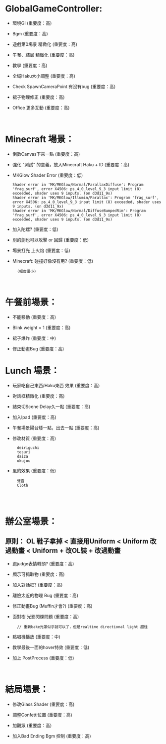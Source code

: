 # GlobalGameController:

* 環境GI (重要度：高)

* Bgm  (重要度：高)

* 遊戲第0場景 精緻化 (重要度：高)

* 午餐、結局 精緻化 (重要度：高)

* 教學 (重要度：高)

* 全域Haku大小調整 (重要度：高)

* Check SpawnCameraPoint 有沒有bug  (重要度：高)

* 裙子物理修正 (重要度：高)

* Office 更多互動 (重要度：高)

<br />

# Minecraft 場景：

* 倒數Canvas下來一點 (重要度：高)

* 強化 "測試" 的意義，放入Minecraft Haku + ID (重要度：高)
    
* MKGlow Shader Error (重要度：低)
    ```
    Shader error in 'MK/MKGlow/Normal/ParallaxDiffuse': Program 'frag_surf', error X4506: ps_4_0_level_9_3 input limit (8) exceeded, shader uses 9 inputs. (on d3d11_9x)
    Shader error in 'MK/MKGlow/Illumin/Parallax': Program 'frag_surf', error X4506: ps_4_0_level_9_3 input limit (8) exceeded, shader uses 9 inputs. (on d3d11_9x)
    Shader error in 'MK/MKGlow/Normal/DiffuseBumpedRim': Program 'frag_surf', error X4506: ps_4_0_level_9_3 input limit (8) exceeded, shader uses 9 inputs. (on d3d11_9x)
    ```

* 加入陀螺? (重要度：低)

* 別的劍也可以攻擊 or 回歸 (重要度：低)

* 場景打光 上火焰 (重要度：低)
       
* Minecraft: 碰撞好像沒有用? (重要度：低)

        (幅度很小)

<br />

# 午餐前場景：

* 不能移動 (重要度：高)

* Blink weight = 1 (重要度：高)

* 裙子爆炸 (重要度：中)

* 修正動畫Bug (重要度：高)

# Lunch 場景：

* 玩家吃自己東西/Haku東西 效果 (重要度：高)

* 對話框精緻化 (重要度：高)

* 結束切Scene Delay久一點 (重要度：高)

* 加入Ipad (重要度：高)

* 午餐場景陽台矮一點，出去一點 (重要度：高)

* 修改材質 (重要度：高)

        deiriguchi
        tesuri
        daiza
        okujou

* 風的效果 (重要度：低)

        聲音
        Cloth

<br />

<br />

# 辦公室場景：

## 原則： OL 鞋子拿掉 < 直接用Uniform < Uniform 改過動畫 < Uniform + 改OL裝 + 改過動畫

* 跑judge表情轉頭? (重要度：高)

* 顯示可抓取物 (重要度：高)

* 加入對話框? (重要度：高)

* 離臉太近的物理 Bug (重要度：高)

* 修正動畫Bug (Muffin才會?) (重要度：高)

* 面對樹 光影閃爍問題 (重要度：高)
    
        // 重新bake光罩似乎就可以了，但是realtime directional light 超怪

* 點唱機播放 (重要度：中)

* 教學最後一面的hover特效 (重要度：低)

* 加上 PostProcess (重要度：低)

<br />


# 結局場景：

* 修改Glass Shader  (重要度：高)

* 調整Confetti位置 (重要度：高)

* 加觀眾 (重要度：高)

* 加入Bad Ending Bgm 控制 (重要度：高)